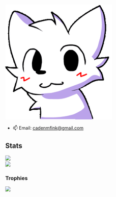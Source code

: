 ![](https://github.com/MysticalMike60t/images/raw/main/lib/webp/emojis/BoyKisserRIdle.webp)

- 📫 Email: [cadenmfink@gmail.com](mailto:cadenmfink@gmail.com)

## Stats
![](https://github-readme-streak-stats.herokuapp.com/?user=MysticalMike60t&theme=ayu-mirage&hide_border=false)<br/>
![](https://github-readme-stats.vercel.app/api/top-langs/?username=MysticalMike60t&theme=ayu-mirage&hide_border=false&include_all_commits=false&count_private=false&layout=compact)

### Trophies
![](https://github-trophies.vercel.app/?username=MysticalMike60t&theme=tokyonight&no-frame=true&no-bg=true&margin-w=4)
